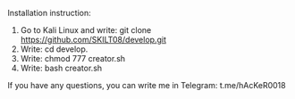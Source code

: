 Installation instruction:
1. Go to Kali Linux and write: git clone https://github.com/SKILT08/develop.git
2. Write: cd develop.
3. Write: chmod 777 creator.sh
4. Write: bash creator.sh

If you have any questions, you can write me in Telegram: t.me/hAcKeR0018
